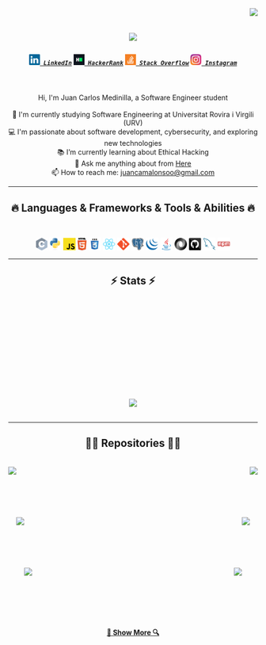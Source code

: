 <img align="right" src="https://visitor-badge.laobi.icu/badge?page_id=juancaa03.juancaa03">

<h1 align="center">
  <a href="https://git.io/typing-svg">
    <img src="https://readme-typing-svg.herokuapp.com/?lines=Hello,+There!+👋;I+am+Juanca....;Nice+to+meet+you!&center=true&size=30">
  </a>
</h1>

<h5 align="center">
  <code><a href="https://www.linkedin.com/in//" title="LinkedIn Profile"><img width="22" src="images/linkedin.svg"> LinkedIn</a></code>
  <code><a href="https://www.hackerrank.com/" title="HackerRank Profile"><img width="22" src="images/hackerrank.png"> HackerRank</a></code>
  <code><a href="https://stackoverflow.com/users/" title="Stack Overflow Profile"><img width="22" src="images/stackoverflow.svg"> Stack Overflow</a></code>
  <code><a href="https://www.instagram.com/juaancaalonso/" title="Instagram Profile"><img width="22" src="images/instagram.svg"> Instagram</a></code>
</h5>
<br>
<p align="center">
  Hi, I'm Juan Carlos Medinilla, a Software Engineer student
  <br>
  <br>
  🔬 I'm currently studying Software Engineering at Universitat Rovira i Virgili (URV)
  <br>
  💻 I'm passionate about software development, cybersecurity, and exploring new technologies
  <br>
  📚 I’m currently learning about Ethical Hacking
  <br>
  💬 Ask me anything about from <a href="https://github.com/juancaa03/juancaa03/issues" title="Issues">Here</a>
  <br>
  📫 How to reach me: <a href="mailto: juancamalonsoo@gmail.com">juancamalonsoo@gmail.com</a>
</p>

<hr>
<h2 align="center">🔥 Languages & Frameworks & Tools & Abilities 🔥</h2>
<br>
<p align="center">
  <code><img title="C" height="25" src="images/c.svg"></code>
  <code><img title="Python" height="25" src="images/python-original.svg"></code>
  <code><img title="Javascript" height="25" src="images/javascript.svg"></code>
  <code><img title="HTML5" height="25" src="images/html5.svg"></code>
  <code><img title="CSS" height="25" src="images/css.svg"></code>
  <code><img title="React" height="25" src="images/react-original.svg"></code>
  <code><img title="Git" height="25" src="images/git-original.svg"></code>
  <code><img title="PostgreSQL" height="25" src="images/postgresql.svg"></code>
  <code><img title="JQuery" height="25" src="images/jquery-original.svg"></code>
  <code><img title="Java" height="25" src="images/java-original.svg"></code>
  <code><img title="JSON" height="25" src="images/json.svg"></code>
  <code><img title="GitHub" height="25" src="images/github.svg"></code>
  <code><img title="MySQL" height="25" src="images/mysql.svg"></code>
  <code><img title="npm" height="25" src="images/npm.svg"></code>
</p>
<hr>

<h2 align="center">⚡ Stats ⚡</h2>
<br>
<p align=center>
  <br><br><br><br><br><br><br><br><br>
  <div align=center>
    <a href="https://github.com/juancaa03/github-readme-stats">
      <img height=200 align="center" src="https://github-readme-stats.vercel.app/api/top-langs/?username=juancaa03&hide=c%23,powershell,Mathematica,Ruby,Objective-C,Objective-C%2b%2b,Cuda&title_color=61dafb&text_color=ffffff&icon_color=61dafb&bg_color=20232a&langs_count=8&layout=compact&border_color=61dafb&hide_border=true&size_weight=0.5&count_weight=0.5" />
    </a>
  </div>
  <br>
</p>

<hr>

<h2 align="center">👨‍💻 Repositories 👨‍💻</h2>
<br>
<div width="100%" align="center">
  <a align="left" href="https://github.com/juancaa03/Algorithms" title="Algorithms"><img align="left" height="115" src="https://github-readme-stats.vercel.app/api/pin/?username=juancaa03&repo=Algorithms&theme=react&border_color=61dafb&border_radius=10"></a><a align="right" href="https://github.com/juancaa03/DataStructures" title="Data Structures"><img align="right" height="115" src="https://github-readme-stats.vercel.app/api/pin/?username=juancaa03&repo=DataStructures&theme=react&border_color=61dafb&border_radius=10"></a>
</div>
<br/><br/><br/><br/><br/><br/>
<div width="100%" align="center">
  <a align="left" href="https://github.com/juancaa03/Turkce-Heceleme-CPP" title="Turkce-Heceleme-CPP"><img align="left" height="115" src="https://github-readme-stats.vercel.app/api/pin/?username=juancaa03&repo=Turkce-Heceleme-CPP&theme=react&border_color=61dafb&border_radius=10"></a>
  <a align="right" href="https://github.com/juancaa03/CopyMoveForgeryDetectionWithDCT" title="Copy&Move Forgery Detection With DCT"><img align="right" height="115" src="https://github-readme-stats.vercel.app/api/pin/?username=juancaa03&repo=CopyMoveForgeryDetectionWithDCT&theme=react&border_color=61dafb&border_radius=10"></a>
</div>
<br/><br/><br/><br/><br/><br/>
<div width="100%" align="center">
  <a align="left" href="https://github.com/juancaa03/cpp-openmp-needleman-wunsch" title="Needleman Wunsch Algorithm With OpenMP"><img align="left" height="115" src="https://github-readme-stats.vercel.app/api/pin/?username=juancaa03&repo=cpp-openmp-needleman-wunsch&theme=react&border_color=61dafb&border_radius=10"></a>
  <a align="right" href="https://github.com/juancaa03/javascript-minesweeper" title="Minesweeper"><img align="right" height="115" src="https://github-readme-stats.vercel.app/api/pin/?username=juancaa03&repo=javascript-minesweeper&theme=react&border_color=61dafb&border_radius=10"></a>
</div>
<br/><br/><br/><br/><br/><br/>

<h4 align="center">
  <a href="https://github.com/juancaa03?tab=repositories" title="Show Repositories">🔎 Show More 🔍</a>
</h4>